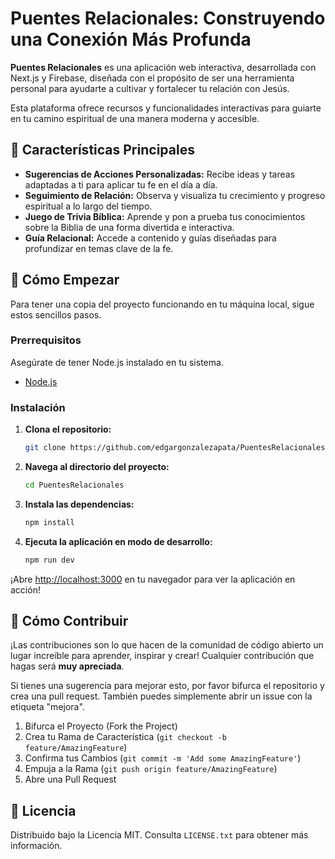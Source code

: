 # Puentes Relacionales: Construyendo una Conexión Más Profunda

**Puentes Relacionales** es una aplicación web interactiva, desarrollada con Next.js y Firebase, diseñada con el propósito de ser una herramienta personal para ayudarte a cultivar y fortalecer tu relación con Jesús.

Esta plataforma ofrece recursos y funcionalidades interactivas para guiarte en tu camino espiritual de una manera moderna y accesible.

## 🌟 Características Principales

*   **Sugerencias de Acciones Personalizadas:** Recibe ideas y tareas adaptadas a ti para aplicar tu fe en el día a día.
*   **Seguimiento de Relación:** Observa y visualiza tu crecimiento y progreso espiritual a lo largo del tiempo.
*   **Juego de Trivia Bíblica:** Aprende y pon a prueba tus conocimientos sobre la Biblia de una forma divertida e interactiva.
*   **Guía Relacional:** Accede a contenido y guías diseñadas para profundizar en temas clave de la fe.

## 🚀 Cómo Empezar

Para tener una copia del proyecto funcionando en tu máquina local, sigue estos sencillos pasos.

### Prerrequisitos

Asegúrate de tener Node.js instalado en tu sistema.

*   [Node.js](https://nodejs.org/)

### Instalación

1.  **Clona el repositorio:**
    ```bash
    git clone https://github.com/edgargonzalezapata/PuentesRelacionales.git
    ```

2.  **Navega al directorio del proyecto:**
    ```bash
    cd PuentesRelacionales
    ```

3.  **Instala las dependencias:**
    ```bash
    npm install
    ```

4.  **Ejecuta la aplicación en modo de desarrollo:**
    ```bash
    npm run dev
    ```

¡Abre [http://localhost:3000](http://localhost:3000) en tu navegador para ver la aplicación en acción!

## 🤝 Cómo Contribuir

¡Las contribuciones son lo que hacen de la comunidad de código abierto un lugar increíble para aprender, inspirar y crear! Cualquier contribución que hagas será **muy apreciada**.

Si tienes una sugerencia para mejorar esto, por favor bifurca el repositorio y crea una pull request. También puedes simplemente abrir un issue con la etiqueta "mejora".

1.  Bifurca el Proyecto (Fork the Project)
2.  Crea tu Rama de Característica (`git checkout -b feature/AmazingFeature`)
3.  Confirma tus Cambios (`git commit -m 'Add some AmazingFeature'`)
4.  Empuja a la Rama (`git push origin feature/AmazingFeature`)
5.  Abre una Pull Request

## 📄 Licencia

Distribuido bajo la Licencia MIT. Consulta `LICENSE.txt` para obtener más información.
